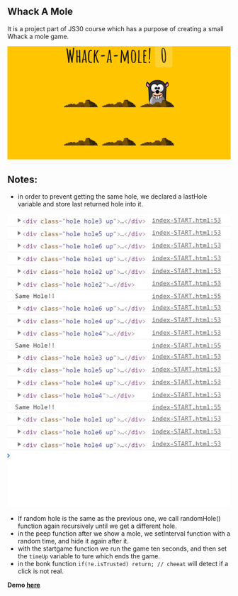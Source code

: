 ## Whack A Mole

It is a project part of JS30 course which has a purpose of creating a small Whack a mole game. 

![alt text](https://github.com/bilgedemirkaya/JS-30/blob/main/30%20Whack%20A%20Mole/mole.JPG)

## Notes:
- in order to prevent getting the same hole, we declared a lastHole variable and store last returned hole into it.

![alt text](https://github.com/bilgedemirkaya/JS-30/blob/main/30%20Whack%20A%20Mole/holeconsole.JPG)

- If random hole is the same as the previous one, we call randomHole() function again recursively until we get a different hole.
- in the peep function after we show a mole, we setInterval function with a random time, and hide it again after it.
- with the startgame function we run the game ten seconds, and then set the ``timeUp`` variable to ture which ends the game.
- in the bonk function ``if(!e.isTrusted) return; // cheeat`` will detect if a click is not real.



**Demo [here](https://bilgedemirkaya.github.io/JS-30/30%20Whack%20A%20Mole/index-START.html)**

